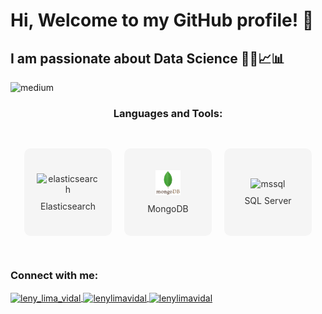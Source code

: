 <h1 align="left">Hi, Welcome to my GitHub profile! 👋</h1>

<h2 align="left">I am passionate about Data Science 🎇🔎📈📊</h2>

![medium](https://github.com/lenylimavidal/lenylimavidal/assets/91228295/7b8dd6f5-a090-47a1-8474-f09974e8af0b)


<!-- Copia y pega este código en tu perfil de GitHub bajo la sección "Languages and Tools" -->

<h3 align="center">Languages and Tools:</h3>

<style>
  .tools-container {
    display: flex;
    flex-wrap: wrap;
    justify-content: center;
    align-items: center;
    padding: 20px 0;
  }

  .tool {
    text-align: center;
    padding: 20px;
    width: 100px;
    height: 100px;
    background-color: #f5f5f5;
    border-radius: 10px;
    margin: 10px;
    display: flex;
    flex-direction: column;
    align-items: center;
    justify-content: center;
  }

  .tool img {
    width: 40px;
    height: 40px;
    margin-bottom: 10px;
  }

  .tool a {
    color: #333;
    text-decoration: none;
  }
</style>

<div class="tools-container">
  <div class="tool">
    <a href="https://www.elastic.co" target="_blank" rel="noreferrer">
      <img src="https://www.vectorlogo.zone/logos/elastic/elastic-icon.svg" alt="elasticsearch"/>
      <br/>Elasticsearch
    </a>
  </div>
  <div class="tool">
    <a href="https://www.mongodb.com/" target="_blank" rel="noreferrer">
      <img src="https://raw.githubusercontent.com/devicons/devicon/master/icons/mongodb/mongodb-original-wordmark.svg" alt="mongodb"/>
      <br/>MongoDB
    </a>
  </div>
  <div class="tool">
    <a href="https://www.microsoft.com/en-us/sql-server" target="_blank" rel="noreferrer">
      <img src="https://www.svgrepo.com/show/303229/microsoft-sql-server-logo.svg" alt="mssql"/>
      <br/>SQL Server
    </a>
  </div>
  <!-- Agrega más herramientas aquí -->
</div>

<!-- Fin de la sección "Languages and Tools" -->






<h3 align="left">Connect with me:</h3>
<p align="left">
<a href="https://twitter.com/leny_lima_vidal" target="blank">
<img align="center" src="https://raw.githubusercontent.com/rahuldkjain/github-profile-readme-generator/master/src/images/icons/Social/twitter.svg" alt="leny_lima_vidal" height="30" width="40" />
</a>
<a href="https://linkedin.com/in/lenylimavidal" target="blank">
<img align="center" src="https://raw.githubusercontent.com/rahuldkjain/github-profile-readme-generator/master/src/images/icons/Social/linked-in-alt.svg" alt="lenylimavidal" height="30" width="40" />
</a>
<a href="https://github.com/lenylimavidal" target="blank">
<img align="center" src="https://raw.githubusercontent.com/rahuldkjain/github-profile-readme-generator/master/src/images/icons/Social/github.svg" alt="lenylimavidal" height="30" width="40" />
</a>
</p>
